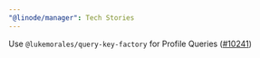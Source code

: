 ```yaml
---
"@linode/manager": Tech Stories
---
```


Use `@lukemorales/query-key-factory` for Profile Queries ([#10241](https://github.com/linode/manager/pull/10241))

